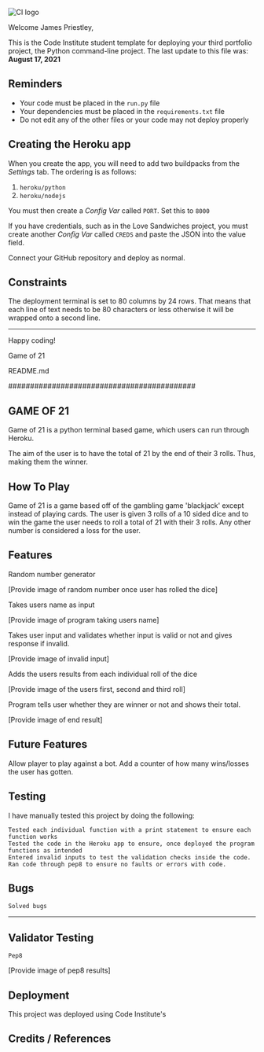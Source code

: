 ![CI logo](https://codeinstitute.s3.amazonaws.com/fullstack/ci_logo_small.png)

Welcome James Priestley,

This is the Code Institute student template for deploying your third portfolio project, the Python command-line project. The last update to this file was: **August 17, 2021**

## Reminders

* Your code must be placed in the `run.py` file
* Your dependencies must be placed in the `requirements.txt` file
* Do not edit any of the other files or your code may not deploy properly

## Creating the Heroku app

When you create the app, you will need to add two buildpacks from the _Settings_ tab. The ordering is as follows:

1. `heroku/python`
2. `heroku/nodejs`

You must then create a _Config Var_ called `PORT`. Set this to `8000`

If you have credentials, such as in the Love Sandwiches project, you must create another _Config Var_ called `CREDS` and paste the JSON into the value field.

Connect your GitHub repository and deploy as normal.

## Constraints

The deployment terminal is set to 80 columns by 24 rows. That means that each line of text needs to be 80 characters or less otherwise it will be wrapped onto a second line.

-----
Happy coding!

Game of 21

README.md

###########################################

## GAME OF 21

Game of 21 is a python terminal based game, which users can run through Heroku.

The aim of the user is to have the total of 21 by the end of their 3 rolls. Thus, making them the winner.

## How To Play

Game of 21 is a game based off of the gambling game 'blackjack' except instead of playing cards.
The user is given 3 rolls of a 10 sided dice and to win the game the user needs to roll a total
of 21 with their 3 rolls. Any other number is considered a loss for the user.

## Features

Random number generator

 [Provide image of random number once user has rolled the dice]

Takes users name as input

[Provide image of program taking users name]

Takes user input and validates whether input is valid or not and gives response if invalid.

[Provide image of invalid input]

Adds the users results from each individual roll of the dice

[Provide image of the users first, second and third roll]

Program tells user whether they are winner or not and shows their total.

[Provide image of end result]

## Future Features

Allow player to play against a bot.
Add a counter of how many wins/losses the user has gotten.

## Testing

I have manually tested this project by doing the following:

    Tested each individual function with a print statement to ensure each function works
    Tested the code in the Heroku app to ensure, once deployed the program functions as intended
    Entered invalid inputs to test the validation checks inside the code.
    Ran code through pep8 to ensure no faults or errors with code.



## Bugs

    Solved bugs

   --------------

## Validator Testing

    Pep8

[Provide image of pep8 results]    

## Deployment

This project was deployed using Code Institute's 


## Credits / References